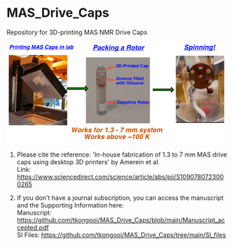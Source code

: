 # MAS_Drive_Caps
Repository for 3D-printing MAS NMR Drive Caps

![alt text](https://github.com/tkongooi/MAS_Drive_Caps/blob/main/Graphical_abstract.png?raw=true)



1) Please cite the reference: 'In-house fabrication of 1.3 to 7 mm MAS drive caps using desktop 3D printers' by Amerein et al.  
Link: https://www.sciencedirect.com/science/article/abs/pii/S1090780723000265

2) If you don't have a journal subscription, you can access the manuscript and the Supporting Information here:  
Manuscript: https://github.com/tkongooi/MAS_Drive_Caps/blob/main/Manuscript_accepted.pdf  
SI Files: https://github.com/tkongooi/MAS_Drive_Caps/tree/main/SI_files
